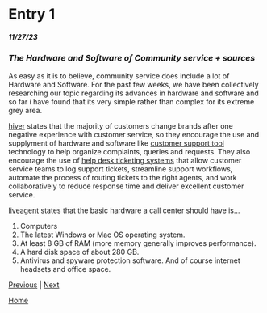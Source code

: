 # Entry 1
##### 11/27/23 

### _*The Hardware and Software of Community service + sources*_ 

As easy as it is to believe, community service does include a lot of Hardware and Software. For the past few weeks, we have been collectively researching our topic regarding its advances in hardware and software and so far i have found that its very simple rather than complex for its extreme grey area. 

[hiver](https://hiverhq.com/blog/customer-support-tools) states that the majority of customers change brands after one negative experience with customer service, so they encourage the use and supplyment of hardware and software like [customer support tool](https://hiverhq.com/pricing) technology to help organize complaints, queries and requests. 
They also encourage the use of [help desk ticketing systems](https://hiverhq.com/helpdesk-alternatives) that allow customer service teams to log support tickets, streamline support workflows, automate the process of routing tickets to the right agents, and work collaboratively to reduce response time and deliver excellent customer service.

[liveagent](https://www.liveagent.com/academy/call-center-equipment/ ) states that the basic hardware a call center should have is… 
1. Computers 
2. The latest Windows or Mac OS operating system.
3. At least 8 GB of RAM (more memory generally improves performance).
4. A hard disk space of about 280 GB.
5. Antivirus and spyware protection software.
And of course internet headsets and office space. 







[Previous](entry01.md) | [Next](entry03.md)

[Home](../README.md)
